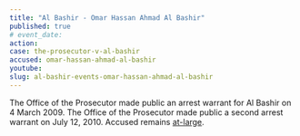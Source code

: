 ```yaml
---
title: "Al Bashir - Omar Hassan Ahmad Al Bashir"
published: true
# event_date:
action:
case: the-prosecutor-v-al-bashir
accused: omar-hassan-ahmad-al-bashir
youtube:
slug: al-bashir-events-omar-hassan-ahmad-al-bashir
---
```


The Office of the Prosecutor made public an arrest warrant for Al Bashir on 4 March 2009. The Office of the Prosecutor made public a second arrest warrant on July 12, 2010. Accused remains [at-large](http://www.theguardian.com/world/2015/apr/27/sudan-bashir-elected-majority-vote).
